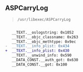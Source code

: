 ## ASPCarryLog

> `/usr/libexec/ASPCarryLog`

```diff

   __TEXT.__oslogstring: 0x1052
   __TEXT.__objc_classname: 0x263
   __TEXT.__objc_methtype: 0x9ec
-  __TEXT.__info_plist: 0x434
+  __TEXT.__info_plist: 0x430
   __TEXT.__unwind_info: 0x590
   __DATA_CONST.__auth_got: 0x630
   __DATA_CONST.__got: 0x100

```
